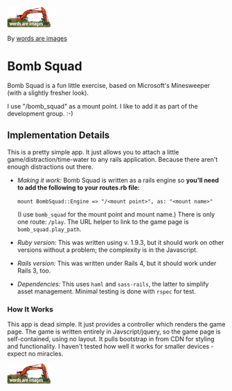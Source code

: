 ![words are images logo](app/assets/images/shovel_logo_w100.png)

By [words are images](http://wordsareimages.com)

# Bomb Squad

Bomb Squad is a fun little exercise, based on Microsoft's Minesweeper (with a slightly fresher look). 

I use "/bomb_squad" as a mount point. I like to add it as part of the development group. :-)

## Implementation Details

This is a pretty simple app. It just allows you to attach a little game/distraction/time-water to any rails application. Because there aren't enough distractions out there. 

+ *Making it work:* Bomb Squad is written as a rails engine so **you'll need to add the following to your routes.rb file:**

  `mount BombSquad::Engine => "/<mount point>", as: "<mount name>"` 
        
  (I use `bomb_squad` for the mount point and mount name.) There is only one route: `/play`. The URL helper to link to the game page is `bomb_squad.play_path`.

+ *Ruby version:* This was written using v. 1.9.3, but it should work on other versions without a problem; the complexity     is in the Javascript.

+ *Rails version:* This was written under Rails 4, but it should work under Rails 3, too.

+ *Dependencies:* This uses `haml` and `sass-rails`, the latter to simplify asset management. Minimal testing is done with `rspec` for test.

### How It Works  

This app is dead simple. It just provides a controller which renders the game page. The game is written entirely in Javscript/jquery, so the game page is self-contained, using no layout. It pulls bootstrap in from CDN for styling and functionality. I haven't tested how well it works for smaller devices - expect no miracles.

![words are images](app/assets/images/shovel_logo_w100.png)

